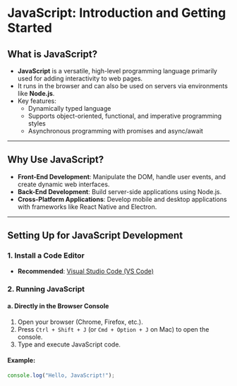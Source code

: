 # JavaScript: Introduction and Getting Started

## What is JavaScript?

- **JavaScript** is a versatile, high-level programming language primarily used for adding interactivity to web pages.
- It runs in the browser and can also be used on servers via environments like **Node.js**.
- Key features:
  - Dynamically typed language
  - Supports object-oriented, functional, and imperative programming styles
  - Asynchronous programming with promises and async/await

---

## Why Use JavaScript?

- **Front-End Development**: Manipulate the DOM, handle user events, and create dynamic web interfaces.
- **Back-End Development**: Build server-side applications using Node.js.
- **Cross-Platform Applications**: Develop mobile and desktop applications with frameworks like React Native and Electron.

---

## Setting Up for JavaScript Development

### 1. Install a Code Editor

- **Recommended**: [Visual Studio Code (VS Code)](https://code.visualstudio.com/)

### 2. Running JavaScript

#### a. Directly in the Browser Console

1. Open your browser (Chrome, Firefox, etc.).
2. Press `Ctrl + Shift + J` (or `Cmd + Option + J` on Mac) to open the console.
3. Type and execute JavaScript code.

#### Example:

```javascript
console.log("Hello, JavaScript!");
```
